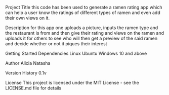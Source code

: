 Project Title
this code has been used to generate a ramen rating app which can help a user know the ratings of different types of ramen and even add their own views on it.

Description
for this app one uploads a picture, inputs the ramen type and the restaurant is from and then give their rating and views on the ramen and uploads it for others to see who will then get a preview of the said ramen and decide whether or not it piques their interest

Getting Started
Dependencies
Linux Ubuntu
Windows 10 and above

Author
Alicia Natasha

Version History
0.1v

License
This project is licensed under the MIT License - see the LICENSE.md file for details
